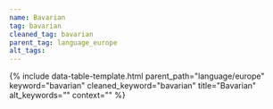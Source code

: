 ```yaml
---
name: Bavarian
tag: bavarian
cleaned_tag: bavarian
parent_tag: language_europe
alt_tags: 
---
```


{% include data-table-template.html 
  parent_path="language/europe" 
  keyword="bavarian" 
  cleaned_keyword="bavarian" 
  title="Bavarian"
  alt_keywords=""
  context=""
%}

